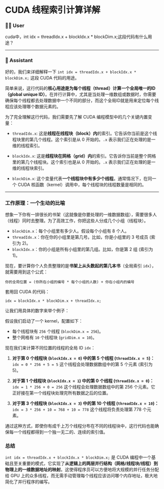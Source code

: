 # CUDA 线程索引计算详解

### 🧑‍💻 User

cuda中，int idx = threadIdx.x + blockIdx.x * blockDim.x;这段代码有什么用途？

---

### 🤖 Assistant

好的，我们来详细解释一下 `int idx = threadIdx.x + blockIdx.x * blockDim.x;` 这段 CUDA 代码的用途。

简单来说，这行代码的**核心用途是为每个线程（thread）计算一个全局唯一的ID（global unique ID）**。在并行计算中，尤其是当处理一维数组或数据时，你需要确保每个线程都去处理数据中一个不同的部分，而这个全局ID就是用来定位每个线程应该处理哪个数据元素的。

为了完全理解这行代码，我们需要先了解 CUDA 编程模型中的几个关键内置变量：

* `threadIdx.x`: 这是**线程在线程块（block）内**的索引。它告诉你当前是这个线程块里的第几个线程。这个索引是从 0 开始的。`.x` 表示我们正在处理的是一维的线程索引。

* `blockIdx.x`: 这是**线程块在网格（grid）内**的索引。它告诉你当前是整个网格里的第几个线程块。这个索引也是从 0 开始的。`.x` 表示我们正在处理的是一维的线程块索引。

* `blockDim.x`: 这个变量代表**一个线程块中有多少个线程**。通常情况下，在同一个 CUDA 核函数（kernel）调用中，每个线程块的线程数量是相同的。

---

### 工作原理：一个生动的比喻

想象一下你有一排很长的书架（这就像是你要处理的一维数据数组），需要很多人（线程）同时去整理。为了高效工作，你把这些人分成几个小组（线程块）。

* `blockDim.x`：每个小组里有多少人。假设每个小组有 8 个人。
* `threadIdx.x`：你在你的小组里是第几号。比如，你是小组里的 3 号成员 (索引为 2)。
* `blockIdx.x`：你的小组是所有小组里的第几组。比如，你是第 2 组 (索引为 1)。

现在，要计算你个人负责整理的是**书架上从头数起的第几本书**（全局索引 `idx`），就需要用到这个公式：

`你的全局位置 = (你所在小组的编号 * 每个小组的人数) + 你在小组内的编号`

套用回 CUDA 的代码：

`idx = blockIdx.x * blockDim.x + threadIdx.x;`

让我们用具体的数字来举个例子：

假设我们启动了一个 kernel，配置如下：
* 每个线程块有 `256` 个线程 (`blockDim.x = 256`)。
* 整个网格有 `10` 个线程块 (`gridDim.x = 10`)。

现在我们来计算不同位置的线程的全局 ID `idx`：

1.  **对于第 0 个线程块 (`blockIdx.x = 0`) 中的第 5 个线程 (`threadIdx.x = 5`)：**
    `idx = 0 * 256 + 5 = 5`
    这个线程会处理数据数组中的第 5 个元素 (索引为 5)。

2.  **对于第 1 个线程块 (`blockIdx.x = 1`) 中的第 0 个线程 (`threadIdx.x = 0`)：**
    `idx = 1 * 256 + 0 = 256`
    这个线程会处理数据数组中的第 256 个元素。它正好接在第一个线程块处理完所有数据之后的位置。

3.  **对于第 3 个线程块 (`blockIdx.x = 3`) 中的第 10 个线程 (`threadIdx.x = 10`)：**
    `idx = 3 * 256 + 10 = 768 + 10 = 778`
    这个线程将负责处理第 778 个元素。

通过这种方式，即使你有成千上万个线程分布在不同的线程块中，这行代码也能确保每一个线程都得到一个独一无二的、连续的索引值。

### 总结

`int idx = threadIdx.x + blockIdx.x * blockDim.x;` 是 CUDA 编程中一个基础且至关重要的模式，它实现了**从逻辑上的两层并行结构（网格/线程块/线程）到物理上的一维数据地址的映射**。这使得程序员可以方便地将大规模的并行任务分配给 GPU 上的众多线程，而无需手动管理每个线程应该访问哪个内存地址，极大地简化了并行程序的编写。
